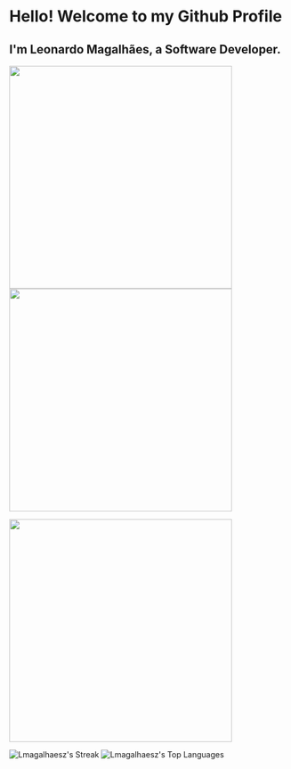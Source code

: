 # Hello! Welcome to my Github Profile
## I'm Leonardo Magalhães, a Software Developer.

<img src="https://camo.githubusercontent.com/9c97a381b2b2294105e064026d3bf16895e7d833bebb6aaddcb71f1aa6138273/68747470733a2f2f6769746875622d726561646d652d73746174732e76657263656c2e6170702f6170693f757365726e616d653d4c6d6167616c686165737a267468656d653d64726163756c612673686f775f69636f6e733d7472756526686964655f626f726465723d66616c736526636f756e745f707269766174653d74727565" width="400"/>


<img src="https://camo.githubusercontent.com/e2658edc3f132b878083da97368f3af51efd1db2d7b1ad1b1cde331f8702efe4/68747470733a2f2f6769746875622d726561646d652d73746174732e76657263656c2e6170702f6170692f746f702d6c616e67732f3f757365726e616d653d4c6d6167616c686165737a267468656d653d64726163756c612673686f775f69636f6e733d7472756526686964655f626f726465723d66616c7365266c61796f75743d636f6d70616374" width="400"/>


<img src="[![Lmagalhaesz's Top Languages](https://github-readme-stats.vercel.app/api/top-langs/?username=Lmagalhaesz&theme=dracula&show_icons=true&hide_border=false&layout=compact)](https://camo.githubusercontent.com/45c89202f14063b54523615a09590ac02b63eb9f5b7abadcd5b859322f85aee3/68747470733a2f2f6769746875622d726561646d652d73747265616b2d73746174732e6865726f6b756170702e636f6d2f3f757365723d4c6d6167616c686165737a267468656d653d64726163756c6126686964655f626f726465723d66616c7365)
" width="400"/>

![Lmagalhaesz's Streak](https://github-readme-streak-stats.herokuapp.com/?user=Lmagalhaesz&theme=dracula&hide_border=false)
![Lmagalhaesz's Top Languages](https://github-readme-stats.vercel.app/api/top-langs/?username=Lmagalhaesz&theme=dracula&show_icons=true&hide_border=false&layout=compact)
